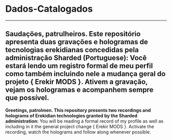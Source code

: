 # Dados-Catalogados

---
**Saudações, patrulheiros. Este repositório apresenta duas gravações e hologramas de tecnologias erekidianas concedidas pela administração Sharded (Portuguese):**
Você estará lendo um registro formal de meu perfil como também incluindo nele a mudança geral do projeto { Erekir MODS }. Ativem a gravação, vejam os hologramas e acompanhem sempre que possível.
---
**Greetings, patrolmen. This repository presents two recordings and holograms of Erekidian technologies granted by the Sharded administration:**
You will be reading a formal record of my profile as well as including in it the general project change { Erekir MODS }. Activate the recording, watch the holograms and follow along whenever possible.
